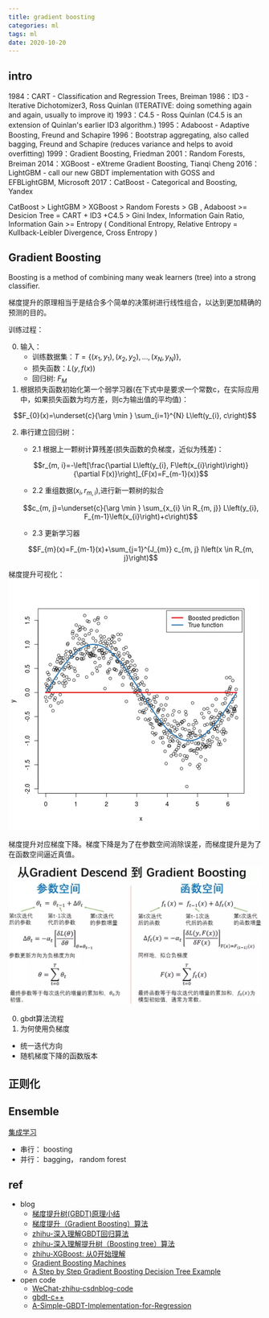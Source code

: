 ```yaml
---
title: gradient boosting
categories: ml
tags: ml
date: 2020-10-20
---
```


## intro

1984：CART - Classification and Regression Trees, Breiman
1986：ID3 - Iterative Dichotomizer3, Ross Quinlan (ITERATIVE: doing something again and again, usually to improve it)
1993：C4.5 - Ross Quinlan (C4.5 is an extension of Quinlan's earlier ID3 algorithm.)
1995：Adaboost - Adaptive Boosting, Freund and Schapire
1996：Bootstrap aggregating, also called bagging, Freund and Schapire (reduces variance and helps to avoid overfitting)
1999：Gradient Boosting, Friedman
2001：Random Forests, Breiman
2014：XGBoost - eXtreme Gradient Boosting, Tianqi Cheng
2016：LightGBM - call our new GBDT implementation with GOSS and EFBLightGBM, Microsoft
2017：CatBoost - Categorical and Boosting, Yandex


CatBoost > LightGBM > XGBoost > Random Forests > GB , Adaboost >= Desicion Tree = CART + ID3 +C4.5 > Gini Index, Information Gain Ratio, Information Gain >= Entropy ( Conditional Entropy, Relative Entropy = Kullback-Leibler Divergence, Cross Entropy )

## Gradient Boosting

Boosting is a method of combining many weak learners (tree) into a strong classifier.

梯度提升的原理相当于是结合多个简单的决策树进行线性组合，以达到更加精确的预测的目的。

训练过程：

0. 输入：
    - 训练数据集：$T=\left\{\left(x_{1}, y_{1}\right),\left(x_{2}, y_{2}\right), \ldots,\left(x_{N}, y_{N}\right)\right\}$, 
    - 损失函数：$L(y, f(x))$
    - 回归树: $F_M$
1. 根据损失函数初始化第一个弱学习器(在下式中是要求一个常数c，在实际应用中，如果损失函数为均方差，则c为输出值的平均值)：

$$F_{0}(x)=\underset{c}{\arg \min } \sum_{i=1}^{N} L\left(y_{i}, c\right)$$

2. 串行建立回归树：
    - 2.1 根据上一颗树计算残差(损失函数的负梯度，近似为残差)：

    $$r_{m, i}=-\left[\frac{\partial L\left(y_{i}, F\left(x_{i}\right)\right)}{\partial F(x)}\right]_{F(x)=F_{m-1}(x)}$$

    - 2.2 重组数据$(x_i,r_{m,i})$,进行新一颗树的拟合

    $$c_{m, j}=\underset{c}{\arg \min } \sum_{x_{i} \in R_{m, j}} L\left(y_{i}, F_{m-1}\left(x_{i}\right)+c\right)$$

    - 2.3 更新学习器

    $$F_{m}(x)=F_{m-1}(x)+\sum_{j=1}^{J_{m}} c_{m, j} I\left(x \in R_{m, j}\right)$$

梯度提升可视化：
![boosted_stumps](imgs/boosted_stumps.gif)

梯度提升对应梯度下降。梯度下降是为了在参数空间消除误差，而梯度提升是为了在函数空间逼近真值。

![boosted_stumps](imgs/640.webp)

0. gbdt算法流程
1. 为何使用负梯度
- 统一迭代方向
- 随机梯度下降的函数版本

## 正则化


## Ensemble

[集成学习](https://www.cnblogs.com/pinard/p/6131423.html)

- 串行： boosting
- 并行： bagging， random forest

## ref

- blog
    - [梯度提升树(GBDT)原理小结](https://www.cnblogs.com/pinard/p/6140514.html)
    - [梯度提升（Gradient Boosting）算法](https://mp.weixin.qq.com/s/Ods1PHhYyjkRA8bS16OfCg)
    - [zhihu-深入理解GBDT回归算法](https://zhuanlan.zhihu.com/p/81016622)
    - [zhihu-深入理解提升树（Boosting tree）算法](https://zhuanlan.zhihu.com/p/84139957)
    - [zhihu-XGBoost: 从0开始理解](https://zhuanlan.zhihu.com/p/88955721)
    - [Gradient Boosting Machines](https://uc-r.github.io/gbm_regression)
    - [A Step by Step Gradient Boosting Decision Tree Example](https://sefiks.com/2018/10/04/a-step-by-step-gradient-boosting-decision-tree-example/)
- open code
    - [WeChat-zhihu-csdnblog-code](https://github.com/Microstrong0305/WeChat-zhihu-csdnblog-code/tree/master/Ensemble%20Learning/GBDT_Regression)
    - [gbdt-c++](https://github.com/qiyiping/gbdt)
    - [A-Simple-GBDT-Implementation-for-Regression](https://github.com/chenlianMT/A-Simple-GBDT-Implementation-for-Regression/tree/master/gbdt)
